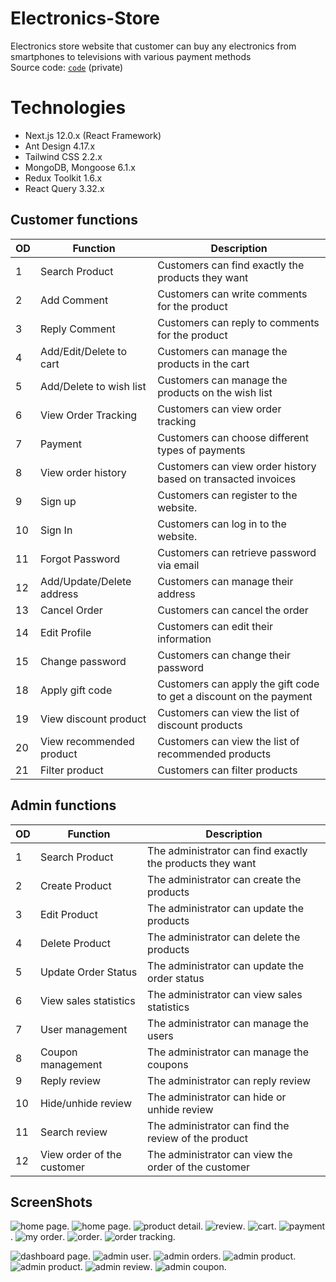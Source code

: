 # Electronics-Store

Electronics store website that customer can buy any electronics from smartphones to televisions with various payment methods\
Source code: [`code`](https://github.com/nmthanh206/electronics-store)  (private)
# Technologies
* Next.js 12.0.x (React Framework)
* Ant Design 4.17.x
* Tailwind CSS 2.2.x
* MongoDB, Mongoose 6.1.x
* Redux Toolkit 1.6.x
* React Query 3.32.x


## Customer functions

| **OD** | **Function**              | **Description**                                                          |
| ------ | ------------------------- | ------------------------------------------------------------------------ |
| 1      | Search Product            | Customers can find exactly the products they want                        |
| 2      | Add Comment               | Customers can write comments for the product                             |
| 3      | Reply Comment             | Customers can reply to comments for the product                          |
| 4      | Add/Edit/Delete to cart   | Customers can manage the products in the cart                            |
| 5      | Add/Delete to wish list   | Customers can manage the products on the wish list                       |
| 6      | View Order Tracking       | Customers can view order tracking                                        |
| 7      | Payment                   | Customers can choose different types of payments                         |
| 8      | View order history        | Customers can view order history based on transacted invoices            |
| 9      | Sign up                   | Customers can register to the website.                                   |
| 10     | Sign In                   | Customers can log in to the website.                                     |
| 11     | Forgot Password           | Customers can retrieve password via email                                |
| 12     | Add/Update/Delete address | Customers can manage their address                                       |
| 13     | Cancel Order              | Customers can cancel the order                                           |
| 14     | Edit Profile              | Customers can edit their information                                     |
| 15     | Change password           | Customers can change their password                                      |
| 18     | Apply gift code           | Customers can apply the gift code to get a discount on the payment       |
| 19     | View discount product     | Customers can view the list of discount products                         |
| 20     | View recommended product  | Customers can view the list of recommended products                      |
| 21     | Filter product            | Customers can filter products                                            |

## Admin functions

| **OD** | **Function**               | **Description**                                                                           |
| ------ | -------------------------- | ----------------------------------------------------------------------------------------- |
| 1      | Search Product             | The administrator can find exactly the products they want                                 |
| 2      | Create Product             | The administrator can create the products                                                 |
| 3      | Edit Product               | The administrator can update the products                                                 |
| 4      | Delete Product             | The administrator can delete the products                                                 |
| 5      | Update Order Status        | The administrator can update the order status                                             |
| 6      | View sales statistics      | The administrator can view sales statistics                                               |
| 7      | User management            | The administrator can manage the users                                                    |
| 8      | Coupon management          | The administrator can manage the coupons                                                  |
| 9      | Reply review               | The administrator can reply review                                                        |
| 10     | Hide/unhide review         | The administrator can hide or unhide review                                               |
| 11     | Search review              | The administrator can find the review of the product                                      |
| 12     | View order of the customer | The administrator can view the order of the customer                                      |

## ScreenShots

![home page](/image/home.png "home page").
![home page](/image/category.png "category").
![product detail](/image/product-detail.png "product detail").
![review](/image/review.png "review").
![cart](/image/cart.png "cart").
![payment](/image/payment.png "payment").
![my order](/image/my-orders.png "my order").
![order](/image/order.png "order").
![order tracking](/image/order-tracking.png "order tracking").

![dashboard page](/image/dashboard.png "dashboard page").
![admin user](/image/admin-user.png "admin user").
![admin orders](/image/admin-orders.png "admin orders").
![admin product](/image/admin-product.png "admin product").
![admin product](/image/edit-product.png "edit product").
![admin review](/image/admin-review.png "admin review").
![admin coupon](/image/admin-coupon.png "admin coupon").
